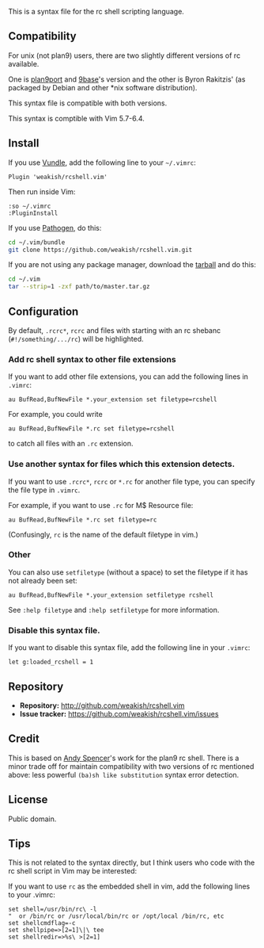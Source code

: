 This is a syntax file for the rc shell scripting language.

## Compatibility

For unix (not plan9) users, there are two slightly different versions of rc available.

One is [plan9port][plan9port] and [9base][9base]'s version and the other is Byron Rakitzis' (as packaged by Debian and other *nix software distribution).

This syntax file is compatible with both versions.

[plan9port]: https://github.com/9fans/plan9port
[9base]: http://tools.suckless.org/9base

This syntax is comptible with Vim 5.7-6.4.

## Install

If you use [Vundle](https://github.com/gmarik/vundle), add the following line to your `~/.vimrc`:

```vim
Plugin 'weakish/rcshell.vim'
```

Then run inside Vim:

```vim
:so ~/.vimrc
:PluginInstall
```

If you use [Pathogen](https://github.com/tpope/vim-pathogen), do this:

```sh
cd ~/.vim/bundle
git clone https://github.com/weakish/rcshell.vim.git
```

If you are not using any package manager, download the [tarball](https://github.com/weakish/rcshell.vim/archive/master.tar.gz) and do this:

```sh
cd ~/.vim
tar --strip=1 -zxf path/to/master.tar.gz
```

## Configuration

By default, `.rcrc*`, `rcrc` and files with starting with an rc shebanc (`#!/something/.../rc`) will be highlighted.

### Add rc shell syntax to other file extensions

If you want to add other file extensions, you can add the following lines in `.vimrc`:

```vim
au BufRead,BufNewFile *.your_extension set filetype=rcshell
```

For example, you could write

```
au BufRead,BufNewFile *.rc set filetype=rcshell
```

to catch all files with an `.rc` extension. 

### Use another syntax for files which this extension detects.

If you want to use `.rcrc*`, `rcrc` or `*.rc` for another file type, you can specify the file type in `.vimrc`.

For example, if you want to use `.rc` for M$ Resource file:

```vim
au BufRead,BufNewFile *.rc set filetype=rc
```

(Confusingly, `rc` is the name of the default filetype in vim.)

### Other

You can also use `setfiletype` (without a space) to set the filetype if it has not already been set:

```vim
au BufRead,BufNewFile *.your_extension setfiletype rcshell
```
See `:help filetype` and `:help setfiletype` for more information.

### Disable this syntax file.

If you want to disable this syntax file, add the following line in your `.vimrc`:

```vim
let g:loaded_rcshell = 1
```

## Repository

- **Repository:** http://github.com/weakish/rcshell.vim
- **Issue tracker:** https://github.com/weakish/rcshell.vim/issues

## Credit

This is based on [Andy Spencer][andy]'s work for the plan9 rc shell.
There is a minor trade off for maintain compatibility with two versions of rc mentioned above:
less powerful `(ba)sh like substitution` syntax error detection.

[andy]: https://github.com/Andy753421

## License

Public domain.

## Tips

This is not related to the syntax directly, but I think users who code with the rc shell script in Vim may be interested:

If you want to use `rc` as the embedded shell in vim,
add the following lines to your .vimrc:

```vim
set shell=/usr/bin/rc\ -l
"  or /bin/rc or /usr/local/bin/rc or /opt/local /bin/rc, etc
set shellcmdflag=-c
set shellpipe=>[2=1]\|\ tee
set shellredir=>%s\ >[2=1]
```
